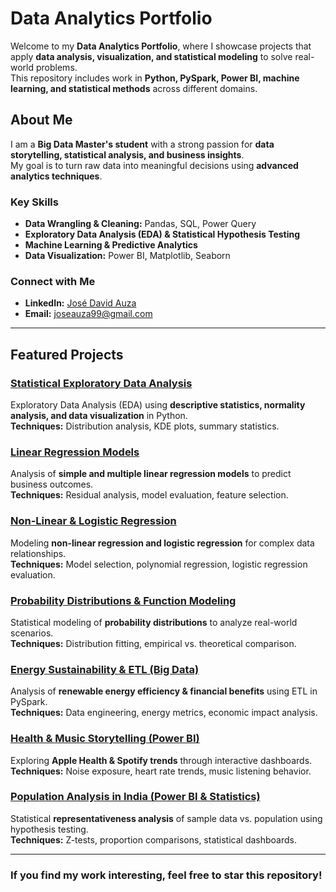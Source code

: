 # **Data Analytics Portfolio**  

Welcome to my **Data Analytics Portfolio**, where I showcase projects that apply **data analysis, visualization, and statistical modeling** to solve real-world problems.  
This repository includes work in **Python, PySpark, Power BI, machine learning, and statistical methods** across different domains.  

## **About Me**  

I am a **Big Data Master's student** with a strong passion for **data storytelling, statistical analysis, and business insights**.  
My goal is to turn raw data into meaningful decisions using **advanced analytics techniques**.  

### **Key Skills**  
- **Data Wrangling & Cleaning:** Pandas, SQL, Power Query  
- **Exploratory Data Analysis (EDA) & Statistical Hypothesis Testing**  
- **Machine Learning & Predictive Analytics**  
- **Data Visualization:** Power BI, Matplotlib, Seaborn  

### **Connect with Me**  
- **LinkedIn:** [José David Auza](https://www.linkedin.com/in/josedavidauza)  
- **Email:** joseauza99@gmail.com  

---

## **Featured Projects**  

### **[Statistical Exploratory Data Analysis](https://github.com/JoseAuza99/data-analytics-portfolio/tree/main/Statistical_Analysis_EDA)**  
Exploratory Data Analysis (EDA) using **descriptive statistics, normality analysis, and data visualization** in Python.  
**Techniques:** Distribution analysis, KDE plots, summary statistics.  

### **[Linear Regression Models](https://github.com/JoseAuza99/data-analytics-portfolio/tree/main/Linear_Regression)**  
Analysis of **simple and multiple linear regression models** to predict business outcomes.  
**Techniques:** Residual analysis, model evaluation, feature selection.  

### **[Non-Linear & Logistic Regression](https://github.com/JoseAuza99/data-analytics-portfolio/tree/main/NonLinear_Regression)**  
Modeling **non-linear regression and logistic regression** for complex data relationships.  
**Techniques:** Model selection, polynomial regression, logistic regression evaluation.  

### **[Probability Distributions & Function Modeling](https://github.com/JoseAuza99/data-analytics-portfolio/tree/main/Probability_Distributions)**  
Statistical modeling of **probability distributions** to analyze real-world scenarios.  
**Techniques:** Distribution fitting, empirical vs. theoretical comparison.  

### **[Energy Sustainability & ETL (Big Data)](https://github.com/JoseAuza99/data-analytics-portfolio/tree/main/Energy_Sustainability_ETL)**  
Analysis of **renewable energy efficiency & financial benefits** using ETL in PySpark.  
**Techniques:** Data engineering, energy metrics, economic impact analysis.  

### **[Health & Music Storytelling (Power BI)](https://github.com/JoseAuza99/data-analytics-portfolio/tree/main/Health_Music_Storytelling)**  
Exploring **Apple Health & Spotify trends** through interactive dashboards.  
**Techniques:** Noise exposure, heart rate trends, music listening behavior.  

### **[Population Analysis in India (Power BI & Statistics)](https://github.com/JoseAuza99/data-analytics-portfolio/tree/main/Population_Analysis_India)**  
Statistical **representativeness analysis** of sample data vs. population using hypothesis testing.  
**Techniques:** Z-tests, proportion comparisons, statistical dashboards.  

---

### **If you find my work interesting, feel free to star this repository!**  

